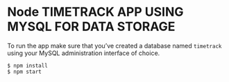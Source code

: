 # Node TIMETRACK APP USING MYSQL FOR DATA STORAGE

To run the app make sure that you’ve created a database named 
```timetrack``` using your MySQL administration interface of choice.
```
$ npm install
$ npm start
```
